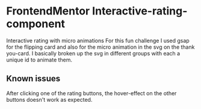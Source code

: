 # FrontendMentor Interactive-rating-component
Interactive rating with micro animations
For this fun challenge I used gsap for the flipping card and also for the micro animation in the svg on the thank you-card. I basically broken up the svg in different groups with each a unique id to animate them.

## Known issues
After clicking one of the rating buttons, the hover-effect on the other buttons doesn't work as expected.
